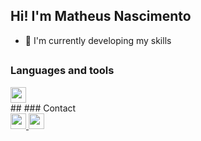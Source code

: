 ## Hi! I'm Matheus Nascimento
- 🌱 I'm currently developing my skills
##
### Languages and tools
<div>
  <img height="25" width="25" src="https://cdn.jsdelivr.net/gh/devicons/devicon/icons/javascript/javascript-original.svg" />
</div>
##
### Contact
<div>
  <a href="https://www.linkedin.com/in/fnmatheus/">
    <img height="25" width="25" src="https://cdn.jsdelivr.net/gh/devicons/devicon/icons/linkedin/linkedin-original.svg" />
  </a>
  <a href="mailto:nasc.matheusfrancisco@gmail.com" target="_blank">
    <img height="25" width="25" src="https://cdn.jsdelivr.net/gh/devicons/devicon/icons/google/google-original.svg" />
  </a>
</div>
